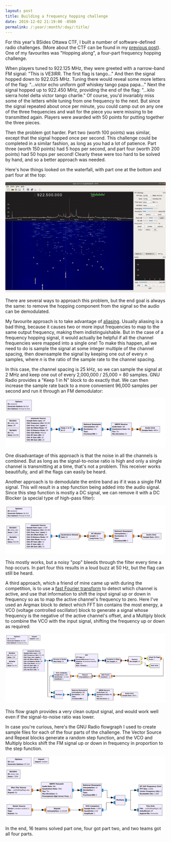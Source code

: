 ```yaml
---
layout: post
title: Building a frequency hopping challenge
date: 2019-12-02 21:19:00 -0500
permalink: /:year/:month/:day/:title/
---
```

For this year's BSides Ottawa CTF, I built a number of software-defined radio challenges. (More about the CTF can be found in my [previous post](/2019/11/30/trolling-ctf-players-with-gr-paint/)). One of my favourites was "Hopping along", a four-part frequency hopping challenge.

When players tuned to 922.125 MHz, they were greeted with a narrow-band FM signal: "This is VE3IRR. The first flag is tango..." And then the signal hopped down to 922.025 MHz. Tuning there would reveal some more letters of the flag: "...victor echo uniform golf whiskey tango papa papa..." Next the signal hopped up to 922.450 MHz, providing the end of the flag: "...kilo sierra hotel delta victor tango charlie." Of course, you'd invariably miss some of the letters while tuning from one frequency to the next. But since the signal repeated about once per minute, you could camp out on any one of the three frequencies and wait for the piece you were missing to be transmitted again. Players were awarded with 50 points for putting together the three pieces.

Then the problem got harder. Part two (worth 100 points) was similar, except that the signal hopped once per second. This challenge could be completed in a similar fashion, as long as you had a lot of patience. Part three (worth 150 points) had 5 hops per second, and part four (worth 200 points) had 50 hops per second! Clearly these were too hard to be solved by hand, and so a better approach was needed.

Here's how things looked on the waterfall, with part one at the bottom and part four at the top:

![frequency hopping waterfall](/images/hop-gqrx.png)

There are several ways to approach this problem, but the end goal is always the same: to remove the hopping component from the signal so the audio can be demodulated.

My favourite approach is to take advantage of [aliasing](https://en.wikipedia.org/wiki/Aliasing). Usually aliasing is a bad thing, because it causes two or more input frequencies to map to the same output frequency, making them indistinguishable. But in the case of a frequency hopping signal, it would actually be helpful if all the channel frequencies were mapped into a single one! To make this happen, all we need to do is sample the signal at some integer multiple of the channel spacing, then downsample the signal by keeping one out of every *n* samples, where *n* is the ratio of the sample rate to the channel spacing.

In this case, the channel spacing is 25 kHz, so we can sample the signal at 2 MHz and keep one out of every 2,000,000 / 25,000 = 80 samples. GNU Radio provides a "Keep 1 in N" block to do exactly that. We can then increase the sample rate back to a more convenient 96,000 samples per second and run it through an FM demodulator:

![solution 1 flowgraph](/images/hop-solution1.png)

One disadvantage of this approach is that the noise in all the channels is combined. But as long as the signal-to-noise ratio is high and only a single channel is transmitting at a time, that's not a problem. This receiver works beautifully, and all the flags can easily be heard.

Another approach is to demodulate the entire band as if it was a single FM signal. This will result in a step function being added into the audio signal. Since this step function is mostly a DC signal, we can remove it with a DC Blocker (a special type of high-pass filter):

![solution 2 flowgraph](/images/hop-solution2.png)

This mostly works, but a noisy "pop" bleeds through the filter every time a hop occurs. In part four this results in a loud buzz at 50 Hz, but the flag can still be heard.

A third approach, which a friend of mine came up with during the competition, is to use a [fast Fourier transform](https://en.wikipedia.org/wiki/Fast_Fourier_transform) to detect which channel is active, and use that information to shift the input signal up or down in frequency so as to map the active channel's frequency to zero. Here I've used an Argmax block to detect which FFT bin contains the most energy, a VCO (voltage controlled oscillator) block to generate a signal whose frequency is the negative of the active channel's offset, and a Multiply block to combine the VCO with the input signal, shifting the frequency up or down as required:

![solution 3 flowgraph](/images/hop-solution3.png)

This flow graph provides a very clean output signal, and would work well even if the signal-to-noise ratio was lower.

In case you're curious, here's the GNU Radio flowgraph I used to create sample files for each of the four parts of the challenge. The Vector Source and Repeat blocks generate a random step function, and the VCO and Multiply blocks shift the FM signal up or down in frequency in proportion to the step function.

![transmit flowgraph](/images/hop-transmit.png)

In the end, 16 teams solved part one, four got part two, and two teams got all four parts.
